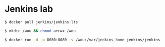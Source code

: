 # Jenkins lab

[](https://codeanywhere.com/editor)

[](https://fr.infobyip.com/sshservertest.php)

[](https://www.katacoda.com/courses/jenkins/build-docker-images)


``` sh
$ docker pull jenkins/jenkins:lts
```

``` sh
$ mkdir /wou && chmod a+rwx /wou
```

``` sh
$ docker run -d -p 8080:8080 -v /wou:/var/jenkins_home jenkins/jenkins:lts
```
